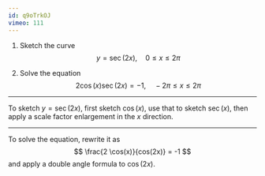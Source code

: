 ```yaml
---
id: q9oTrkOJ
vimeo: 111
---
```


 1. Sketch the curve
    $$
    y = \sec(2x), \quad 0 \leq x \leq 2\pi
    $$

 1. Solve the equation
    $$
    2 \cos(x) \sec(2x) = - 1, \quad -2 \pi \leq x \leq 2 \pi
    $$

---

To sketch $y = \sec(2x)$, first sketch $\cos(x)$, use that to sketch $\sec(x)$, then apply a scale factor enlargement in the $x$ direction.

---

To solve the equation, rewrite it as
$$
\frac{2 \cos(x)}{cos(2x)} = -1
$$
and apply a double angle formula to $\cos(2x)$.
